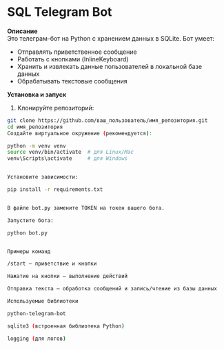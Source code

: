 # SQL Telegram Bot

**Описание**  
Это телеграм-бот на Python с хранением данных в SQLite. Бот умеет:
- Отправлять приветственное сообщение
- Работать с кнопками (InlineKeyboard)
- Хранить и извлекать данные пользователей в локальной базе данных
- Обрабатывать текстовые сообщения

**Установка и запуск**

1. Клонируйте репозиторий:
```bash
git clone https://github.com/ваш_пользователь/имя_репозитория.git
cd имя_репозитория
Создайте виртуальное окружение (рекомендуется):

python -m venv venv
source venv/bin/activate  # для Linux/Mac
venv\Scripts\activate     # для Windows


Установите зависимости:

pip install -r requirements.txt


В файле bot.py замените TOKEN на токен вашего бота.

Запустите бота:

python bot.py


Примеры команд

/start — приветствие и кнопки

Нажатие на кнопки — выполнение действий

Отправка текста — обработка сообщений и запись/чтение из базы данных

Используемые библиотеки

python-telegram-bot

sqlite3 (встроенная библиотека Python)

logging (для логов)